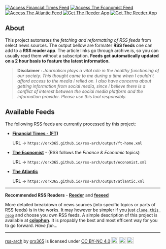 [![Access Financial Times Feed](https://img.shields.io/badge/Financial%20Times-Access%20RSS-blue)](.output/ft-home.xml)
[![Access The Economist Feed](https://img.shields.io/badge/The%20Economist-Access%20RSS-blue)](.output/economist.xml)
[![Access The Atlantic Feed](https://img.shields.io/badge/The%20Atlantic-Access%20RSS-blue)](.output/atlantic.xml)
[![Get The Reeder App](https://img.shields.io/badge/Reeder%20app-green)](https://reeder.app)
[![Get The Reeder App](https://img.shields.io/badge/feeeed%20app-green)](https://feeeed.nateparrott.com)


## About

This project automates the *fetching and reformatting of RSS feeds* from select news sources. The output bellow are formater **RSS feeds** one can add to a **RSS reader app**. The article links go through archive.is, so you can usually read them without a subscription. **Feeds get automatically updated on a 2 hour basis to feature the latest information.** 

> **Disclaimer** : *Journalism plays a vital role in the healthy functioning of our society. This thought came to me during a time when I couldn't afford access to the media I relied on. I also have concerns about getting information from social media, since I believe there is a conflict of interest between the social media platform and the information provider. Please use this tool responsibly.*

## Available Feeds
The following RSS feeds are currently processed by this project: 

- **[Financial Times - (FT)](./output/ft-home.xml)**

  URL → `https://orx365.github.io/rss-arch/output/ft-home.xml`

- **[The Economist](./output/economist.xml)** - (RSS follows the *Finance & Economic* topics)
  
  URL →  `https://orx365.github.io/rss-arch/output/economist.xml`

- **[The Atlantic](./output/atlantic.xml)**

  URL →  `https://orx365.github.io/rss-arch/output/atlantic.xml`


---

**Recommended RSS Readers** - [**Reeder**](https://reeder.app) and [**feeeed**](https://feeeed.nateparrott.com)

More detailed breakdown of news sources (into specific topics or parts of RSS feeds) is in the works. It may however be simpler if you just [`clone this repo`](./colophon) and choose you own RSS feeds. A simple description of this project is available at [**colophon**](/colophon). It is propably the best and most efficent way for you to go forward. *Have fun*...

---

<p xmlns:cc="http://creativecommons.org/ns#" xmlns:dct="http://purl.org/dc/terms/"><a property="dct:title" rel="cc:attributionURL" href="https://orx365.github.io/rss-arch/">rss-arch</a> by <a rel="cc:attributionURL dct:creator" property="cc:attributionName" href="https://orx365.github.io/">orx365</a> is licensed under <a href="https://creativecommons.org/licenses/by-nc/4.0/?ref=chooser-v1" target="_blank" rel="license noopener noreferrer" style="display:inline-block;">CC BY-NC 4.0<img style="height:22px!important;margin-left:3px;vertical-align:text-bottom;" src="https://mirrors.creativecommons.org/presskit/icons/cc.svg?ref=chooser-v1" alt=""><img style="height:22px!important;margin-left:3px;vertical-align:text-bottom;" src="https://mirrors.creativecommons.org/presskit/icons/by.svg?ref=chooser-v1" alt=""><img style="height:22px!important;margin-left:3px;vertical-align:text-bottom;" src="https://mirrors.creativecommons.org/presskit/icons/nc.svg?ref=chooser-v1" alt=""></a></p>